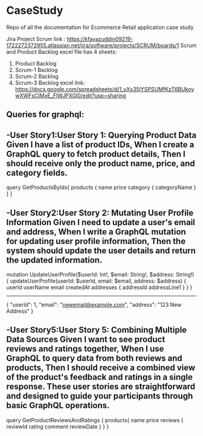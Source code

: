 # CaseStudy
Repo of all the documentation for Ecommerce Retail application case study

Jira Project Scrum link : https://kfayazuddin09219-1722272372955.atlassian.net/jira/software/projects/SCRUM/boards/1
Scrum and Product Backlog excel file has 4 sheets:
1. Product Backlog
2. Scrum-1 Backlog
3. Scrum-2 Backlog
4. Scrum-3 Backlog
excel link: https://docs.google.com/spreadsheets/d/1_yXx35lYSPSUMfKzT6BUkoywXWFsCIMxE_FlWJPXGl0/edit?usp=sharing

Queries for graphql:
---------------------
-User Story1:User Story 1: Querying Product Data
Given I have a list of product IDs,
When I create a GraphQL query to fetch product details,
Then I should receive only the product name, price, and category fields.
-------------------------------------------------------------------
query GetProductsByIds{
  products {
    name
    price
    category {
      categoryName
    }
  }
}

-User Story2:User Story 2: Mutating User Profile Information
Given I need to update a user's email and address,
When I write a GraphQL mutation for updating user profile information,
Then the system should update the user details and return the updated information.
----------------------------------------------------------------------------------
mutation UpdateUserProfile($userId: Int!, $email: String!, $address: String!) {
  updateUserProfile(userId: $userId, email: $email, address: $address) {
    userId
    userName
    email
    createdAt
    addresses {
      addressId
      addressLine1
    }
  }
}

------------------------------------------------------------------------------------------
{
  "userId": 1,
  "email": "newemail@example.com",
  "address": "123 New Address"
}

-User Story5:User Story 5: Combining Multiple Data Sources
Given I want to see product reviews and ratings together,
When I use GraphQL to query data from both reviews and products,
Then I should receive a combined view of the product's feedback and ratings in a single response.
These user stories are straightforward and designed to guide your participants through basic GraphQL operations.
-----------------------------------------------------------------------------------
query GetProductReviewsAndRatings {
  products{
    name
    price
    reviews {
      reviewId
      rating
      comment
      reviewDate
    }
  }
}

